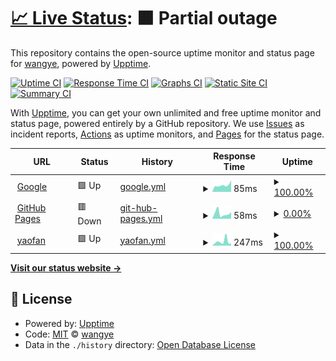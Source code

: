 # [📈 Live Status](https://yaofan.pro): <!--live status--> **🟧 Partial outage**

This repository contains the open-source uptime monitor and status page for [wangye](https://yaofan.pro), powered by [Upptime](https://github.com/upptime/upptime).

[![Uptime CI](https://github.com/wyvwly/upptime/workflows/Uptime%20CI/badge.svg)](https://github.com/wyvwly/upptime/actions?query=workflow%3A%22Uptime+CI%22)
[![Response Time CI](https://github.com/wyvwly/upptime/workflows/Response%20Time%20CI/badge.svg)](https://github.com/wyvwly/upptime/actions?query=workflow%3A%22Response+Time+CI%22)
[![Graphs CI](https://github.com/wyvwly/upptime/workflows/Graphs%20CI/badge.svg)](https://github.com/wyvwly/upptime/actions?query=workflow%3A%22Graphs+CI%22)
[![Static Site CI](https://github.com/wyvwly/upptime/workflows/Static%20Site%20CI/badge.svg)](https://github.com/wyvwly/upptime/actions?query=workflow%3A%22Static+Site+CI%22)
[![Summary CI](https://github.com/wyvwly/upptime/workflows/Summary%20CI/badge.svg)](https://github.com/wyvwly/upptime/actions?query=workflow%3A%22Summary+CI%22)

With [Upptime](https://upptime.js.org), you can get your own unlimited and free uptime monitor and status page, powered entirely by a GitHub repository. We use [Issues](https://github.com/wyvwly/upptime/issues) as incident reports, [Actions](https://github.com/wyvwly/upptime/actions) as uptime monitors, and [Pages](https://yaofan.pro) for the status page.

<!--start: status pages-->
<!-- This summary is generated by Upptime (https://github.com/upptime/upptime) -->
<!-- Do not edit this manually, your changes will be overwritten -->
<!-- prettier-ignore -->
| URL | Status | History | Response Time | Uptime |
| --- | ------ | ------- | ------------- | ------ |
| <img alt="" src="https://icons.duckduckgo.com/ip3/www.google.com.ico" height="13"> [Google](https://www.google.com) | 🟩 Up | [google.yml](https://github.com/wyvwly/upptime/commits/HEAD/history/google.yml) | <details><summary><img alt="Response time graph" src="./graphs/google/response-time-week.png" height="20"> 85ms</summary><br><a href="https://wyvwly.github.io/upptime/history/google"><img alt="Response time 90" src="https://img.shields.io/endpoint?url=https%3A%2F%2Fraw.githubusercontent.com%2Fwyvwly%2Fupptime%2FHEAD%2Fapi%2Fgoogle%2Fresponse-time.json"></a><br><a href="https://wyvwly.github.io/upptime/history/google"><img alt="24-hour response time 145" src="https://img.shields.io/endpoint?url=https%3A%2F%2Fraw.githubusercontent.com%2Fwyvwly%2Fupptime%2FHEAD%2Fapi%2Fgoogle%2Fresponse-time-day.json"></a><br><a href="https://wyvwly.github.io/upptime/history/google"><img alt="7-day response time 85" src="https://img.shields.io/endpoint?url=https%3A%2F%2Fraw.githubusercontent.com%2Fwyvwly%2Fupptime%2FHEAD%2Fapi%2Fgoogle%2Fresponse-time-week.json"></a><br><a href="https://wyvwly.github.io/upptime/history/google"><img alt="30-day response time 79" src="https://img.shields.io/endpoint?url=https%3A%2F%2Fraw.githubusercontent.com%2Fwyvwly%2Fupptime%2FHEAD%2Fapi%2Fgoogle%2Fresponse-time-month.json"></a><br><a href="https://wyvwly.github.io/upptime/history/google"><img alt="1-year response time 90" src="https://img.shields.io/endpoint?url=https%3A%2F%2Fraw.githubusercontent.com%2Fwyvwly%2Fupptime%2FHEAD%2Fapi%2Fgoogle%2Fresponse-time-year.json"></a></details> | <details><summary><a href="https://wyvwly.github.io/upptime/history/google">100.00%</a></summary><a href="https://wyvwly.github.io/upptime/history/google"><img alt="All-time uptime 100.00%" src="https://img.shields.io/endpoint?url=https%3A%2F%2Fraw.githubusercontent.com%2Fwyvwly%2Fupptime%2FHEAD%2Fapi%2Fgoogle%2Fuptime.json"></a><br><a href="https://wyvwly.github.io/upptime/history/google"><img alt="24-hour uptime 100.00%" src="https://img.shields.io/endpoint?url=https%3A%2F%2Fraw.githubusercontent.com%2Fwyvwly%2Fupptime%2FHEAD%2Fapi%2Fgoogle%2Fuptime-day.json"></a><br><a href="https://wyvwly.github.io/upptime/history/google"><img alt="7-day uptime 100.00%" src="https://img.shields.io/endpoint?url=https%3A%2F%2Fraw.githubusercontent.com%2Fwyvwly%2Fupptime%2FHEAD%2Fapi%2Fgoogle%2Fuptime-week.json"></a><br><a href="https://wyvwly.github.io/upptime/history/google"><img alt="30-day uptime 100.00%" src="https://img.shields.io/endpoint?url=https%3A%2F%2Fraw.githubusercontent.com%2Fwyvwly%2Fupptime%2FHEAD%2Fapi%2Fgoogle%2Fuptime-month.json"></a><br><a href="https://wyvwly.github.io/upptime/history/google"><img alt="1-year uptime 100.00%" src="https://img.shields.io/endpoint?url=https%3A%2F%2Fraw.githubusercontent.com%2Fwyvwly%2Fupptime%2FHEAD%2Fapi%2Fgoogle%2Fuptime-year.json"></a></details>
| <img alt="" src="https://icons.duckduckgo.com/ip3/wyvwly.github.io.ico" height="13"> [GitHub Pages](https://wyvwly.github.io) | 🟥 Down | [git-hub-pages.yml](https://github.com/wyvwly/upptime/commits/HEAD/history/git-hub-pages.yml) | <details><summary><img alt="Response time graph" src="./graphs/git-hub-pages/response-time-week.png" height="20"> 58ms</summary><br><a href="https://wyvwly.github.io/upptime/history/git-hub-pages"><img alt="Response time 78" src="https://img.shields.io/endpoint?url=https%3A%2F%2Fraw.githubusercontent.com%2Fwyvwly%2Fupptime%2FHEAD%2Fapi%2Fgit-hub-pages%2Fresponse-time.json"></a><br><a href="https://wyvwly.github.io/upptime/history/git-hub-pages"><img alt="24-hour response time 72" src="https://img.shields.io/endpoint?url=https%3A%2F%2Fraw.githubusercontent.com%2Fwyvwly%2Fupptime%2FHEAD%2Fapi%2Fgit-hub-pages%2Fresponse-time-day.json"></a><br><a href="https://wyvwly.github.io/upptime/history/git-hub-pages"><img alt="7-day response time 58" src="https://img.shields.io/endpoint?url=https%3A%2F%2Fraw.githubusercontent.com%2Fwyvwly%2Fupptime%2FHEAD%2Fapi%2Fgit-hub-pages%2Fresponse-time-week.json"></a><br><a href="https://wyvwly.github.io/upptime/history/git-hub-pages"><img alt="30-day response time 73" src="https://img.shields.io/endpoint?url=https%3A%2F%2Fraw.githubusercontent.com%2Fwyvwly%2Fupptime%2FHEAD%2Fapi%2Fgit-hub-pages%2Fresponse-time-month.json"></a><br><a href="https://wyvwly.github.io/upptime/history/git-hub-pages"><img alt="1-year response time 78" src="https://img.shields.io/endpoint?url=https%3A%2F%2Fraw.githubusercontent.com%2Fwyvwly%2Fupptime%2FHEAD%2Fapi%2Fgit-hub-pages%2Fresponse-time-year.json"></a></details> | <details><summary><a href="https://wyvwly.github.io/upptime/history/git-hub-pages">0.00%</a></summary><a href="https://wyvwly.github.io/upptime/history/git-hub-pages"><img alt="All-time uptime 7.74%" src="https://img.shields.io/endpoint?url=https%3A%2F%2Fraw.githubusercontent.com%2Fwyvwly%2Fupptime%2FHEAD%2Fapi%2Fgit-hub-pages%2Fuptime.json"></a><br><a href="https://wyvwly.github.io/upptime/history/git-hub-pages"><img alt="24-hour uptime 0.00%" src="https://img.shields.io/endpoint?url=https%3A%2F%2Fraw.githubusercontent.com%2Fwyvwly%2Fupptime%2FHEAD%2Fapi%2Fgit-hub-pages%2Fuptime-day.json"></a><br><a href="https://wyvwly.github.io/upptime/history/git-hub-pages"><img alt="7-day uptime 0.00%" src="https://img.shields.io/endpoint?url=https%3A%2F%2Fraw.githubusercontent.com%2Fwyvwly%2Fupptime%2FHEAD%2Fapi%2Fgit-hub-pages%2Fuptime-week.json"></a><br><a href="https://wyvwly.github.io/upptime/history/git-hub-pages"><img alt="30-day uptime 0.00%" src="https://img.shields.io/endpoint?url=https%3A%2F%2Fraw.githubusercontent.com%2Fwyvwly%2Fupptime%2FHEAD%2Fapi%2Fgit-hub-pages%2Fuptime-month.json"></a><br><a href="https://wyvwly.github.io/upptime/history/git-hub-pages"><img alt="1-year uptime 7.74%" src="https://img.shields.io/endpoint?url=https%3A%2F%2Fraw.githubusercontent.com%2Fwyvwly%2Fupptime%2FHEAD%2Fapi%2Fgit-hub-pages%2Fuptime-year.json"></a></details>
| <img alt="" src="https://icons.duckduckgo.com/ip3/yaofan.pro.ico" height="13"> [yaofan](https://yaofan.pro) | 🟩 Up | [yaofan.yml](https://github.com/wyvwly/upptime/commits/HEAD/history/yaofan.yml) | <details><summary><img alt="Response time graph" src="./graphs/yaofan/response-time-week.png" height="20"> 247ms</summary><br><a href="https://wyvwly.github.io/upptime/history/yaofan"><img alt="Response time 194" src="https://img.shields.io/endpoint?url=https%3A%2F%2Fraw.githubusercontent.com%2Fwyvwly%2Fupptime%2FHEAD%2Fapi%2Fyaofan%2Fresponse-time.json"></a><br><a href="https://wyvwly.github.io/upptime/history/yaofan"><img alt="24-hour response time 128" src="https://img.shields.io/endpoint?url=https%3A%2F%2Fraw.githubusercontent.com%2Fwyvwly%2Fupptime%2FHEAD%2Fapi%2Fyaofan%2Fresponse-time-day.json"></a><br><a href="https://wyvwly.github.io/upptime/history/yaofan"><img alt="7-day response time 247" src="https://img.shields.io/endpoint?url=https%3A%2F%2Fraw.githubusercontent.com%2Fwyvwly%2Fupptime%2FHEAD%2Fapi%2Fyaofan%2Fresponse-time-week.json"></a><br><a href="https://wyvwly.github.io/upptime/history/yaofan"><img alt="30-day response time 213" src="https://img.shields.io/endpoint?url=https%3A%2F%2Fraw.githubusercontent.com%2Fwyvwly%2Fupptime%2FHEAD%2Fapi%2Fyaofan%2Fresponse-time-month.json"></a><br><a href="https://wyvwly.github.io/upptime/history/yaofan"><img alt="1-year response time 194" src="https://img.shields.io/endpoint?url=https%3A%2F%2Fraw.githubusercontent.com%2Fwyvwly%2Fupptime%2FHEAD%2Fapi%2Fyaofan%2Fresponse-time-year.json"></a></details> | <details><summary><a href="https://wyvwly.github.io/upptime/history/yaofan">100.00%</a></summary><a href="https://wyvwly.github.io/upptime/history/yaofan"><img alt="All-time uptime 100.00%" src="https://img.shields.io/endpoint?url=https%3A%2F%2Fraw.githubusercontent.com%2Fwyvwly%2Fupptime%2FHEAD%2Fapi%2Fyaofan%2Fuptime.json"></a><br><a href="https://wyvwly.github.io/upptime/history/yaofan"><img alt="24-hour uptime 100.00%" src="https://img.shields.io/endpoint?url=https%3A%2F%2Fraw.githubusercontent.com%2Fwyvwly%2Fupptime%2FHEAD%2Fapi%2Fyaofan%2Fuptime-day.json"></a><br><a href="https://wyvwly.github.io/upptime/history/yaofan"><img alt="7-day uptime 100.00%" src="https://img.shields.io/endpoint?url=https%3A%2F%2Fraw.githubusercontent.com%2Fwyvwly%2Fupptime%2FHEAD%2Fapi%2Fyaofan%2Fuptime-week.json"></a><br><a href="https://wyvwly.github.io/upptime/history/yaofan"><img alt="30-day uptime 100.00%" src="https://img.shields.io/endpoint?url=https%3A%2F%2Fraw.githubusercontent.com%2Fwyvwly%2Fupptime%2FHEAD%2Fapi%2Fyaofan%2Fuptime-month.json"></a><br><a href="https://wyvwly.github.io/upptime/history/yaofan"><img alt="1-year uptime 100.00%" src="https://img.shields.io/endpoint?url=https%3A%2F%2Fraw.githubusercontent.com%2Fwyvwly%2Fupptime%2FHEAD%2Fapi%2Fyaofan%2Fuptime-year.json"></a></details>

<!--end: status pages-->

[**Visit our status website →**](https://yaofan.pro)

## 📄 License

- Powered by: [Upptime](https://github.com/upptime/upptime)
- Code: [MIT](./LICENSE) © [wangye](https://yaofan.pro)
- Data in the `./history` directory: [Open Database License](https://opendatacommons.org/licenses/odbl/1-0/)
